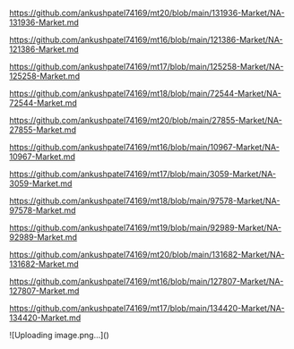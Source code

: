 <p><a href="https://github.com/ankushpatel74169/mt20/blob/main/131936-Market/NA-131936-Market.md">https://github.com/ankushpatel74169/mt20/blob/main/131936-Market/NA-131936-Market.md</a></p><p><a href="https://github.com/ankushpatel74169/mt16/blob/main/121386-Market/NA-121386-Market.md">https://github.com/ankushpatel74169/mt16/blob/main/121386-Market/NA-121386-Market.md</a></p><p><a href="https://github.com/ankushpatel74169/mt17/blob/main/125258-Market/NA-125258-Market.md">https://github.com/ankushpatel74169/mt17/blob/main/125258-Market/NA-125258-Market.md</a></p><p><a href="https://github.com/ankushpatel74169/mt18/blob/main/72544-Market/NA-72544-Market.md">https://github.com/ankushpatel74169/mt18/blob/main/72544-Market/NA-72544-Market.md</a></p><p><a href="https://github.com/ankushpatel74169/mt20/blob/main/27855-Market/NA-27855-Market.md">https://github.com/ankushpatel74169/mt20/blob/main/27855-Market/NA-27855-Market.md</a></p><p><a href="https://github.com/ankushpatel74169/mt16/blob/main/10967-Market/NA-10967-Market.md">https://github.com/ankushpatel74169/mt16/blob/main/10967-Market/NA-10967-Market.md</a></p><p><a href="https://github.com/ankushpatel74169/mt17/blob/main/3059-Market/NA-3059-Market.md">https://github.com/ankushpatel74169/mt17/blob/main/3059-Market/NA-3059-Market.md</a></p><p><a href="https://github.com/ankushpatel74169/mt18/blob/main/97578-Market/NA-97578-Market.md">https://github.com/ankushpatel74169/mt18/blob/main/97578-Market/NA-97578-Market.md</a></p><p><a href="https://github.com/ankushpatel74169/mt19/blob/main/92989-Market/NA-92989-Market.md">https://github.com/ankushpatel74169/mt19/blob/main/92989-Market/NA-92989-Market.md</a></p><p><a href="https://github.com/ankushpatel74169/mt20/blob/main/131682-Market/NA-131682-Market.md">https://github.com/ankushpatel74169/mt20/blob/main/131682-Market/NA-131682-Market.md</a></p><p><a href="https://github.com/ankushpatel74169/mt16/blob/main/127807-Market/NA-127807-Market.md">https://github.com/ankushpatel74169/mt16/blob/main/127807-Market/NA-127807-Market.md</a></p><p><a href="https://github.com/ankushpatel74169/mt17/blob/main/134420-Market/NA-134420-Market.md">https://github.com/ankushpatel74169/mt17/blob/main/134420-Market/NA-134420-Market.md</a></p>
![Uploading image.png…]()
